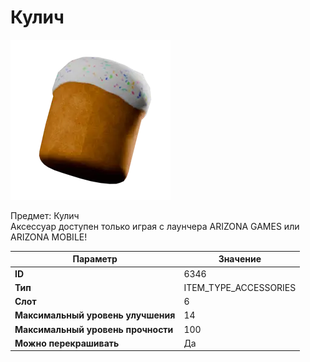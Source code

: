 # Кулич

![Item Image](../img/6346.webp?raw=true)

Предмет: Кулич<br>Аксессуар доступен только играя с лаунчера ARIZONA GAMES или ARIZONA MOBILE!


| Параметр | Значение |
|----------|----------|
| **ID** | 6346 |
| **Тип** | ITEM_TYPE_ACCESSORIES |
| **Слот** | 6 |
| **Максимальный уровень улучшения** | 14 |
| **Максимальный уровень прочности** | 100 |
| **Можно перекрашивать** | Да |

